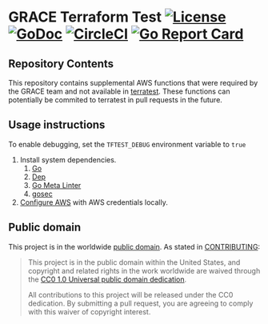 # GRACE Terraform Test [![License](https://img.shields.io/badge/license-CC0-blue)](license.md) [![GoDoc](https://img.shields.io/badge/go-documentation-blue.svg)](https://godoc.org/github.com/GSA/grace-tftest/aws) [![CircleCI](https://circleci.com/gh/GSA/grace-tftest.svg?style=shield)](https://circleci.com/gh/GSA/grace-tftest) [![Go Report Card](https://goreportcard.com/badge/github.com/GSA/grace-tftest)](https://goreportcard.com/report/github.com/GSA/grace-tftest)

## Repository Contents

This repository contains supplemental AWS functions that were required by the GRACE team and not available in [terratest](https://github.com/gruntwork-io/terratest). These functions can potentially be commited to terratest in pull requests in the future.

## Usage instructions
To enable debugging, set the `TFTEST_DEBUG` environment variable to `true`

1. Install system dependencies.
    1. [Go](https://golang.org/)
    1. [Dep](https://golang.github.io/dep/docs/installation.html)
    1. [Go Meta Linter](https://github.com/alecthomas/gometalinter)
    1. [gosec](https://github.com/securego/gosec)
1. [Configure AWS](https://www.terraform.io/docs/providers/aws/#authentication) with AWS credentials locally.


## Public domain

This project is in the worldwide [public domain](LICENSE.md). As stated in [CONTRIBUTING](CONTRIBUTING.md):

> This project is in the public domain within the United States, and copyright and related rights in the work worldwide are waived through the [CC0 1.0 Universal public domain dedication](https://creativecommons.org/publicdomain/zero/1.0/).
>
> All contributions to this project will be released under the CC0 dedication. By submitting a pull request, you are agreeing to comply with this waiver of copyright interest.